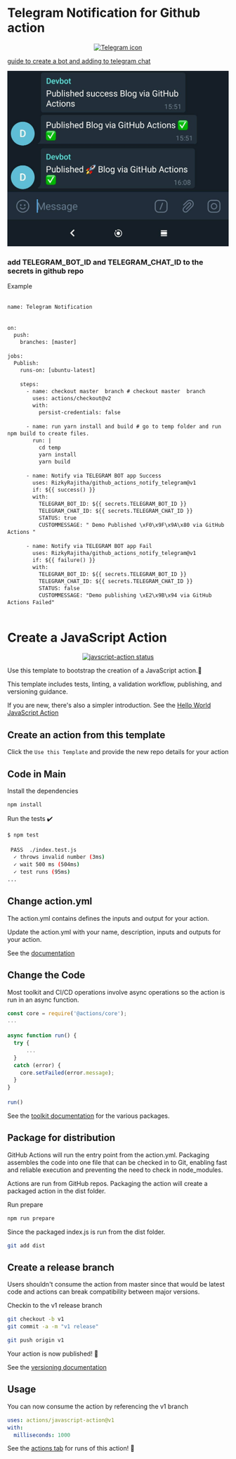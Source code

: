 # Telegram Notification for Github action

<p align="center">
  <a href="https://telegram.org/"><img alt="Telegram icon" src="https://telegram.org/img/t_logo.svg?1"></a>
</p>

[ guide to create a bot and adding to telegram chat ](https://dev.to/rizkyrajitha/get-notifications-with-telegram-bot-537l)

![telegram chat message example ](img-telegram-chat.jpg)

### add TELEGRAM_BOT_ID and TELEGRAM_CHAT_ID to the secrets in github repo

Example

```

name: Telegram Notification


on:
  push:
    branches: [master]

jobs:
  Publish:
    runs-on: [ubuntu-latest]

    steps:
      - name: checkout master  branch # checkout master  branch
        uses: actions/checkout@v2
        with:
          persist-credentials: false

      - name: run yarn install and build # go to temp folder and run npm build to create files.
        run: |
          cd temp
          yarn install
          yarn build

      - name: Notify via TELEGRAM BOT app Success
        uses: RizkyRajitha/github_actions_notify_telegram@v1
        if: ${{ success() }}
        with:
          TELEGRAM_BOT_ID: ${{ secrets.TELEGRAM_BOT_ID }}
          TELEGRAM_CHAT_ID: ${{ secrets.TELEGRAM_CHAT_ID }}
          STATUS: true
          CUSTOMMESSAGE: " Demo Published \xF0\x9F\x9A\x80 via GitHub Actions "

      - name: Notify via TELEGRAM BOT app Fail
        uses: RizkyRajitha/github_actions_notify_telegram@v1
        if: ${{ failure() }}
        with:
          TELEGRAM_BOT_ID: ${{ secrets.TELEGRAM_BOT_ID }}
          TELEGRAM_CHAT_ID: ${{ secrets.TELEGRAM_CHAT_ID }}
          STATUS: false
          CUSTOMMESSAGE: "Demo publishing \xE2\x9B\x94 via GitHub Actions Failed"


```

# Create a JavaScript Action

<p align="center">
  <a href="https://github.com/actions/javascript-action/actions"><img alt="javscript-action status" src="https://github.com/actions/javascript-action/workflows/units-test/badge.svg"></a>
</p>

Use this template to bootstrap the creation of a JavaScript action.:rocket:

This template includes tests, linting, a validation workflow, publishing, and versioning guidance.

If you are new, there's also a simpler introduction. See the [Hello World JavaScript Action](https://github.com/actions/hello-world-javascript-action)

## Create an action from this template

Click the `Use this Template` and provide the new repo details for your action

## Code in Main

Install the dependencies

```bash
npm install
```

Run the tests :heavy_check_mark:

```bash
$ npm test

 PASS  ./index.test.js
  ✓ throws invalid number (3ms)
  ✓ wait 500 ms (504ms)
  ✓ test runs (95ms)
...
```

## Change action.yml

The action.yml contains defines the inputs and output for your action.

Update the action.yml with your name, description, inputs and outputs for your action.

See the [documentation](https://help.github.com/en/articles/metadata-syntax-for-github-actions)

## Change the Code

Most toolkit and CI/CD operations involve async operations so the action is run in an async function.

```javascript
const core = require('@actions/core');
...

async function run() {
  try {
      ...
  }
  catch (error) {
    core.setFailed(error.message);
  }
}

run()
```

See the [toolkit documentation](https://github.com/actions/toolkit/blob/master/README.md#packages) for the various packages.

## Package for distribution

GitHub Actions will run the entry point from the action.yml. Packaging assembles the code into one file that can be checked in to Git, enabling fast and reliable execution and preventing the need to check in node_modules.

Actions are run from GitHub repos. Packaging the action will create a packaged action in the dist folder.

Run prepare

```bash
npm run prepare
```

Since the packaged index.js is run from the dist folder.

```bash
git add dist
```

## Create a release branch

Users shouldn't consume the action from master since that would be latest code and actions can break compatibility between major versions.

Checkin to the v1 release branch

```bash
git checkout -b v1
git commit -a -m "v1 release"
```

```bash
git push origin v1
```

Your action is now published! :rocket:

See the [versioning documentation](https://github.com/actions/toolkit/blob/master/docs/action-versioning.md)

## Usage

You can now consume the action by referencing the v1 branch

```yaml
uses: actions/javascript-action@v1
with:
  milliseconds: 1000
```

See the [actions tab](https://github.com/actions/javascript-action/actions) for runs of this action! :rocket:
